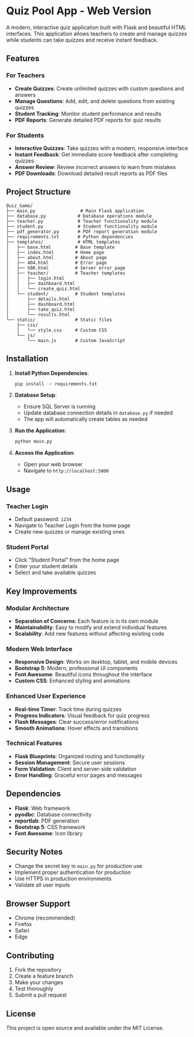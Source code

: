 # Quiz Pool App - Web Version

A modern, interactive quiz application built with Flask and beautiful HTML interfaces. This application allows teachers to create and manage quizzes while students can take quizzes and receive instant feedback.

## Features

### For Teachers
- **Create Quizzes**: Create unlimited quizzes with custom questions and answers
- **Manage Questions**: Add, edit, and delete questions from existing quizzes
- **Student Tracking**: Monitor student performance and results
- **PDF Reports**: Generate detailed PDF reports for quiz results

### For Students
- **Interactive Quizzes**: Take quizzes with a modern, responsive interface
- **Instant Feedback**: Get immediate score feedback after completing quizzes
- **Answer Review**: Review incorrect answers to learn from mistakes
- **PDF Downloads**: Download detailed result reports as PDF files

## Project Structure

```
Quiz_Game/
├── main.py                 # Main Flask application
├── database.py            # Database operations module
├── teacher.py             # Teacher functionality module
├── student.py             # Student functionality module
├── pdf_generator.py       # PDF report generation module
├── requirements.txt       # Python dependencies
├── templates/             # HTML templates
│   ├── base.html         # Base template
│   ├── index.html        # Home page
│   ├── about.html        # About page
│   ├── 404.html          # Error page
│   ├── 500.html          # Server error page
│   ├── teacher/          # Teacher templates
│   │   ├── login.html
│   │   ├── dashboard.html
│   │   └── create_quiz.html
│   └── student/          # Student templates
│       ├── details.html
│       ├── dashboard.html
│       ├── take_quiz.html
│       └── results.html
└── static/               # Static files
    ├── css/
    │   └── style.css     # Custom CSS
    └── js/
        └── main.js       # Custom JavaScript
```

## Installation

1. **Install Python Dependencies**:
   ```bash
   pip install -r requirements.txt
   ```

2. **Database Setup**:
   - Ensure SQL Server is running
   - Update database connection details in `database.py` if needed
   - The app will automatically create tables as needed

3. **Run the Application**:
   ```bash
   python main.py
   ```

4. **Access the Application**:
   - Open your web browser
   - Navigate to `http://localhost:5000`

## Usage

### Teacher Login
- Default password: `1234`
- Navigate to Teacher Login from the home page
- Create new quizzes or manage existing ones

### Student Portal
- Click "Student Portal" from the home page
- Enter your student details
- Select and take available quizzes

## Key Improvements

### Modular Architecture
- **Separation of Concerns**: Each feature is in its own module
- **Maintainability**: Easy to modify and extend individual features
- **Scalability**: Add new features without affecting existing code

### Modern Web Interface
- **Responsive Design**: Works on desktop, tablet, and mobile devices
- **Bootstrap 5**: Modern, professional UI components
- **Font Awesome**: Beautiful icons throughout the interface
- **Custom CSS**: Enhanced styling and animations

### Enhanced User Experience
- **Real-time Timer**: Track time during quizzes
- **Progress Indicators**: Visual feedback for quiz progress
- **Flash Messages**: Clear success/error notifications
- **Smooth Animations**: Hover effects and transitions

### Technical Features
- **Flask Blueprints**: Organized routing and functionality
- **Session Management**: Secure user sessions
- **Form Validation**: Client and server-side validation
- **Error Handling**: Graceful error pages and messages

## Dependencies

- **Flask**: Web framework
- **pyodbc**: Database connectivity
- **reportlab**: PDF generation
- **Bootstrap 5**: CSS framework
- **Font Awesome**: Icon library

## Security Notes

- Change the secret key in `main.py` for production use
- Implement proper authentication for production
- Use HTTPS in production environments
- Validate all user inputs

## Browser Support

- Chrome (recommended)
- Firefox
- Safari
- Edge

## Contributing

1. Fork the repository
2. Create a feature branch
3. Make your changes
4. Test thoroughly
5. Submit a pull request

## License

This project is open source and available under the MIT License.